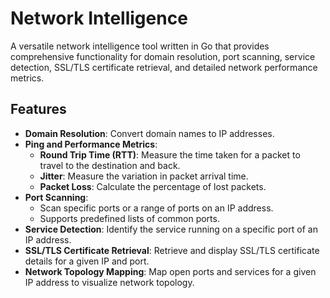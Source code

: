 # Network Intelligence

A versatile network intelligence tool written in Go that provides comprehensive functionality for domain resolution, port scanning, service detection, SSL/TLS certificate retrieval, and detailed network performance metrics.

## Features

- **Domain Resolution**: Convert domain names to IP addresses.
- **Ping and Performance Metrics**:
  - **Round Trip Time (RTT)**: Measure the time taken for a packet to travel to the destination and back.
  - **Jitter**: Measure the variation in packet arrival time.
  - **Packet Loss**: Calculate the percentage of lost packets.
- **Port Scanning**:
  - Scan specific ports or a range of ports on an IP address.
  - Supports predefined lists of common ports.
- **Service Detection**: Identify the service running on a specific port of an IP address.
- **SSL/TLS Certificate Retrieval**: Retrieve and display SSL/TLS certificate details for a given IP and port.
- **Network Topology Mapping**: Map open ports and services for a given IP address to visualize network topology.
